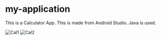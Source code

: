 # my-application
This is a Calculator App.
This is made from Android Studio.
Java is used.


![Cal1](https://user-images.githubusercontent.com/64221898/116235894-02d18180-a77c-11eb-8b8e-db2fff0509dc.PNG)
![Cal2](https://user-images.githubusercontent.com/64221898/116236115-4af0a400-a77c-11eb-8188-14411d9161cc.PNG)



